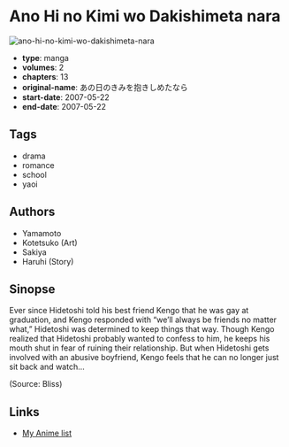 # Ano Hi no Kimi wo Dakishimeta nara

![ano-hi-no-kimi-wo-dakishimeta-nara](https://cdn.myanimelist.net/images/manga/5/130107.jpg)

-   **type**: manga
-   **volumes**: 2
-   **chapters**: 13
-   **original-name**: あの日のきみを抱きしめたなら
-   **start-date**: 2007-05-22
-   **end-date**: 2007-05-22

## Tags

-   drama
-   romance
-   school
-   yaoi

## Authors

-   Yamamoto
-   Kotetsuko (Art)
-   Sakiya
-   Haruhi (Story)

## Sinopse

Ever since Hidetoshi told his best friend Kengo that he was gay at graduation, and Kengo responded with “we’ll always be friends no matter what,” Hidetoshi was determined to keep things that way. Though Kengo realized that Hidetoshi probably wanted to confess to him, he keeps his mouth shut in fear of ruining their relationship. But when Hidetoshi gets involved with an abusive boyfriend, Kengo feels that he can no longer just sit back and watch…

(Source: Bliss)

## Links

-   [My Anime list](https://myanimelist.net/manga/16031/Ano_Hi_no_Kimi_wo_Dakishimeta_nara)
